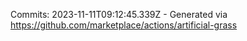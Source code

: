 Commits: 2023-11-11T09:12:45.339Z - Generated via https://github.com/marketplace/actions/artificial-grass
<br>
